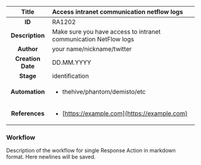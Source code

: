 | Title                       |  Access intranet communication netflow logs         |
|:---------------------------:|:--------------------|
| **ID**                      | RA1202            |
| **Description**             | Make sure you have access to intranet communication NetFlow logs   |
| **Author**                  | your name/nickname/twitter        |
| **Creation Date**           | DD.MM.YYYY |
| **Stage**                   | identification         |
| **Automation** |<ul><li>thehive/phantom/demisto/etc</li></ul>|
| **References** |<ul><li>[https://example.com](https://example.com)</li></ul>|

### Workflow

Description of the workflow for single Response Action in markdown format.
Here newlines will be saved.

